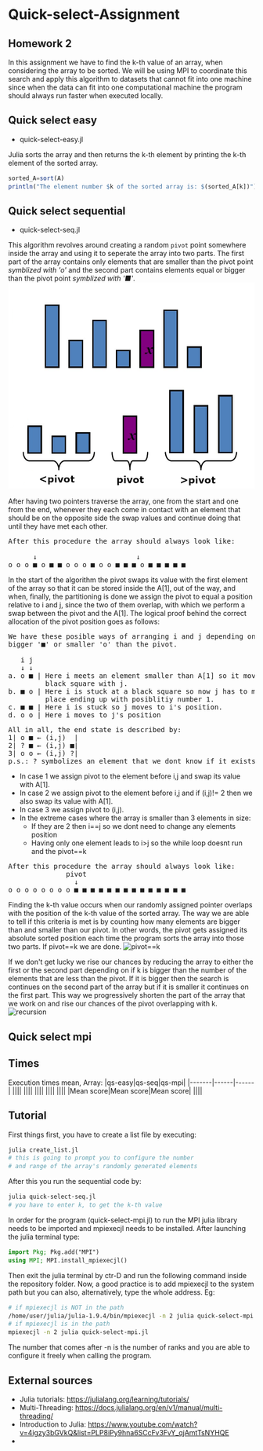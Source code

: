 # Quick-select-Assignment

## Homework 2
In this assignment we have to find the k-th value of an array, when considering the array to be sorted. We will be using MPI to coordinate this search and apply this algorithm to datasets that cannot fit into one machine since when the data can fit into one computational machine the program should always run faster when executed locally.


## Quick select easy
- quick-select-easy.jl

Julia sorts the array and then returns the k-th element by printing the k-th element of the sorted array.

```julia
sorted_A=sort(A)
println("The element number $k of the sorted array is: $(sorted_A[k])")
```


## Quick select sequential
- quick-select-seq.jl

This algorithm revolves around creating a random `pivot` point somewhere inside the array and using it to seperate the array into two parts. The first part of the array contains only elements that are smaller than the pivot point *symblized with 'o'* and the second part contains elements equal or bigger than the pivot point *symblized with '■'*. 
![two parts](/media/quick-select.png)

After having two pointers traverse the array, one from the start and one from the end, whenever they each come in contact with an element that should be on the opposite side the swap values and continue doing that until they have met each other. 
<pre>
After this procedure the array should always look like:
              
      ↓                        ↓
o o o ■ o ■ ■ o o o ■ o o ■ ■ ■ o ■ ■ ■ ■ ■ 
</pre>

In the start of the algorithm the pivot swaps its value with the first element of the array so that it can be stored inside the A[1], out of the way, and when, finally, the partitioning is done we assign the pivot to equal a position relative to i and j, since the two of them overlap, with which we perform a swap between the pivot and the A[1]. The logical proof behind the correct allocation of the pivot position goes as follows:

<pre>
We have these posible ways of arranging i and j depending on if they are on a square that is
bigger '■' or smaller 'o' than the pivot.

   i j      
   ↓ ↓
a. o ■ | Here i meets an element smaller than A[1] so it moves forward ending up in the 
         black square with j.
b. ■ o | Here i is stuck at a black square so now j has to move but it cannot. A swap takes 
         place ending up with posiblitiy number 1.
c. ■ ■ | Here i is stuck so j moves to i's position.
d. o o | Here i moves to j's position
</pre>

<pre>
All in all, the end state is described by:
1| o ■ ← (i,j)  | 
2| ? ■ ← (i,j) ■|
3| o o ← (i,j) ?|
p.s.: ? symbolizes an element that we dont know if it exists or not
</pre>

- In case 1 we assign pivot to the element before i,j and swap its value with A[1].
- In case 2 we assign pivot to the element before i,j and if (i,j)!= 2 then we also swap its value with A[1]. 
- In case 3 we assign pivot to (i,j).
- In the extreme cases where the array is smaller than 3 elements in size:
    - If they are 2 then i==j so we dont need to change any elements position
    - Having only one element leads to i>j so the while loop doesnt run and the pivot==k

<pre>
After this procedure the array should always look like:
              pivot
                ↓
o o o o o o o o ■ ■ ■ ■ ■ ■ ■ ■ ■ ■ ■ ■ ■ ■ 
</pre>

Finding the k-th value occurs when our randomly assigned pointer overlaps with the position of the k-th value of the sorted array. The way we are able to tell if this criteria is met is by counting how many elements are bigger than and smaller than our pivot. In other words, the pivot gets assigned its absolute sorted position each time the program sorts the array into those two parts. If pivot==k we are done. 
![pivot==k]()

If we don't get lucky we rise our chances by reducing the array to either the first or the second part depending on if k is bigger than the number of the elements that are less than the pivot. If it is bigger then the search is continues on the second part of the array but if it is smaller it continues on the first part. This way we progressively shorten the part of the array that we work on and rise our chances of the pivot overlapping with k. 
![recursion]() 

## Quick select mpi


## Times
Execution times mean, Array:
|qs-easy|qs-seq|qs-mpi| 
|-------|------|------|
||||
||||
||||
||||
||||
|Mean score|Mean score|Mean score|
||||

## Tutorial
First things first, you have to create a list file by executing:

```bash
julia create_list.jl
# this is going to prompt you to configure the number 
# and range of the array's randomly generated elements 
``` 

After this you run the sequential code by:

```bash
julia quick-select-seq.jl
# you have to enter k, to get the k-th value
``` 
In order for the program (quick-select-mpi.jl) to run the MPI julia library needs to be imported and mpiexecjl needs to be installed. After launching the julia terminal type:

```julia
import Pkg; Pkg.add("MPI")
using MPI; MPI.install_mpiexecjl()
```

Then exit the julia terminal by ctr-D and run the following command inside the repository folder. Now, a good practice is to add mpiexecjl to the system path but you can also, alternatively, type the whole address. Eg:

```bash
# if mpiexecjl is NOT in the path
/home/user/julia/julia-1.9.4/bin/mpiexecjl -n 2 julia quick-select-mpi.jl
# if mpiexecjl is in the path
mpiexecjl -n 2 julia quick-select-mpi.jl

```
The number that comes after -n is the number of ranks and you are able to configure it freely when calling the program.


External sources
----------------
- Julia tutorials: https://julialang.org/learning/tutorials/
- Multi-Threading: https://docs.julialang.org/en/v1/manual/multi-threading/
- Introduction to Julia: https://www.youtube.com/watch?v=4igzy3bGVkQ&list=PLP8iPy9hna6SCcFv3FvY_qjAmtTsNYHQE
- 
